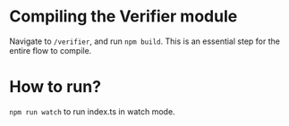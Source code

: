 # Compiling the Verifier module

Navigate to `/verifier`, and run `npm build`. This is an essential step for the entire flow to compile. 

# How to run?

`npm run watch` to run index.ts in watch mode. 